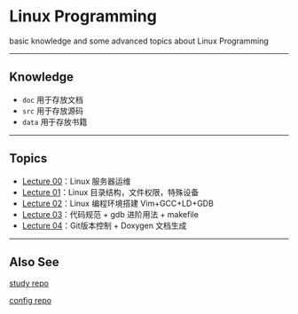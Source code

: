 # Linux Programming

basic knowledge and some advanced topics about Linux Programming

---

## Knowledge

- `doc` 用于存放文档
- `src` 用于存放源码
- `data` 用于存放书籍

---

## Topics

- [Lecture 00](doc/Lecture00.md)：Linux 服务器运维
- [Lecture 01](doc/Lecture01.md)：Linux 目录结构，文件权限，特殊设备
- [Lecture 02](doc/Lecture02.md)：Linux 编程环境搭建 Vim+GCC+LD+GDB
- [Lecture 03](doc/Lecture03.md)：代码规范 + gdb 进阶用法 + makefile
- [Lecture 04](doc/Lecture04.md)：Git版本控制 + Doxygen 文档生成

---

## Also See

[study repo](https://github.com/bookug/study)

[config repo](https://github.com/bookug/cloud/tree/master/config)

